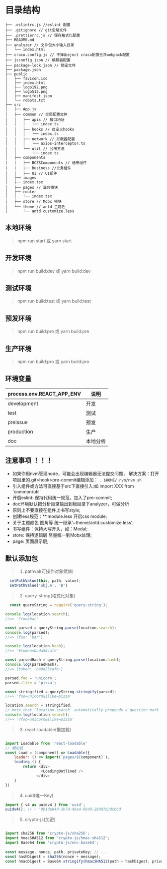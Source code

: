 # 目录结构
```
├── .eslintrc.js //eslint 配置
├── .gitignore // git忽略文件
├── .prettierrc.js // 保存格式化配置
├── README.md
├── analyzer // 文件包大小输入目录
│   └── index.html
├── craco.config.js // 不弹出eject craco配置合并webpack配置
├── jsconfig.json // 编辑器配置
├── package-lock.json // 锁定文件
├── package.json 
├── public
│   ├── favicon.ico
│   ├── index.html
│   ├── logo192.png
│   ├── logo512.png
│   ├── manifest.json
│   └── robots.txt
├── src
│   ├── App.js 
│   ├── common // 全局配置文件
│   │   ├── apis // 接口地址
│   │   │   └── index.ts
│   │   ├── hooks // 自定义hooks
│   │   │   └── index.ts
│   │   ├── network // 拦截器配置
│   │   │   └── axios-interceptor.ts
│   │   └── util // 公用方法
│   │       └── index.ts 
│   ├── components 
│   │   ├── BCZSComponents // 通用组件
│   │   ├── Business //业务组件
│   │   ├── UI // UI组件
│   ├── images
│   ├── index.tsx
│   ├── pages // 业务模块
│   ├── router
│   │   └── index.tsx
│   ├── store // Mobx 模块
│   └── theme // antd 主题色
│       └── antd.customize.less

```

## 本地环境
> npm run start 或 yarn start
  
## 开发环境
> npm run build:dev 或 yarn build:dev
  
## 测试环境
> npm run build:test 或 yarn build:test

## 预发环境
> npm run build:pre 或 yarn build:pre

## 生产环境
> npm run build:pro 或 yarn build:pro

## 环境变量
process.env.REACT_APP_ENV | 说明
---|---
development | 开发
test | 测试
preissue | 预发
production | 生产
doc | 本地分析

## 注意事项 ！！！
- 如果你用nvm管理node，可能会出现编辑器无法提交问题，
  解决方案：打开项目里的.git>hook>pre-commit编辑添加：
  `. $HOME/.nvm/nvm.sh`
- 引入组件或方法可直接基于src下直接引入:如 import XXX from 'common/util'  
- 开启eslint: 保持代码统一规范，加入了pre-commit;
- doc环境默认把分析目录输出到根目录下analyzer，可做分析
- 原则上不要直接在组件上书写style;  
- 创建less规范：**.module.less 开启css module;
- 关于主题颜色 圆角等 统一继承'~theme/antd.customize.less';
- 书写组件：保持大写开头，如：Modal;
- store: 保持逻辑层 尽量统一到Mobx处理;
- page: 页面展示层;


## 默认添加包
> 1. pathval(可操作对象赋值)
```javascript
  setPathValue(this, path, value);
  setPathValue('obj.A', 'B')
```

> 2. query-string(格式化对象)
```javascript
  const queryString = require('query-string');

console.log(location.search);
//=> '?foo=bar'

const parsed = queryString.parse(location.search);
console.log(parsed);
//=> {foo: 'bar'}

console.log(location.hash);
//=> '#token=bada55cafe'

const parsedHash = queryString.parse(location.hash);
console.log(parsedHash);
//=> {token: 'bada55cafe'}

parsed.foo = 'unicorn';
parsed.ilike = 'pizza';

const stringified = queryString.stringify(parsed);
//=> 'foo=unicorn&ilike=pizza'

location.search = stringified;
// note that `location.search` automatically prepends a question mark
console.log(location.search);
//=> '?foo=unicorn&ilike=pizza'
```

> 3. react-loadable(懒加载)
```javascript

import Loadable from 'react-loadable'
// 懒加载
const Load = (component) => Loadable({
	loader: () => import(`pages/${component}`),
	loading () {
		return <div>
			    <LoadingOutlined />
		      </div>
	}
})
```
> 4. uuid(唯一Key)
```javascript
import { v4 as uuidv4 } from 'uuid';
uuidv4(); // ⇨ '9b1deb4d-3b7d-4bad-9bdd-2b0d7b3dcb6d'
```

> 5. crypto-js(加密)
```javascript

import sha256 from 'crypto-js/sha256';
import hmacSHA512 from 'crypto-js/hmac-sha512';
import Base64 from 'crypto-js/enc-base64';
 
const message, nonce, path, privateKey; // ...
const hashDigest = sha256(nonce + message);
const hmacDigest = Base64.stringify(hmacSHA512(path + hashDigest, privateKey));
```
